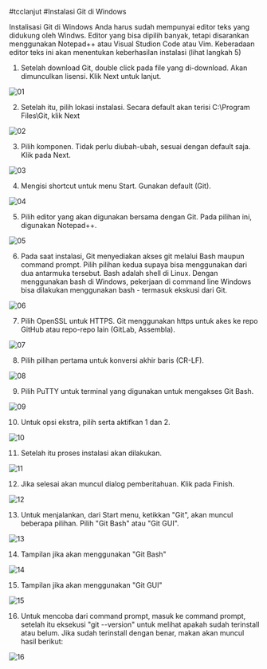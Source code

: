 #tcclanjut
#Instalasi Git di Windows

Instalisasi Git di Windows
Anda harus sudah mempunyai editor teks yang didukung oleh Windws. Editor yang bisa dipilih banyak, tetapi disarankan menggunakan Notepad++ atau Visual Studion Code atau Vim. Keberadaan editor teks ini akan menentukan keberhasilan instalasi (lihat langkah 5)

1.	Setelah download Git, double click pada file yang di-download. Akan dimunculkan lisensi. Klik Next untuk lanjut.

 ![01](image/Screenshot_1.png)
 
2.	Setelah itu, pilih lokasi instalasi. Secara default akan terisi C:\Program Files\Git, klik Next
 
 ![02](image/Screenshot_2.png)
 
3.	Pilih komponen. Tidak perlu diubah-ubah, sesuai dengan default saja. Klik pada Next.
 
 ![03](image/Screenshot_3.png)
 
4.	Mengisi shortcut untuk menu Start. Gunakan default (Git).
 
 ![04](image/Screenshot_4.png)
 
5.	Pilih editor yang akan digunakan bersama dengan Git. Pada pilihan ini, digunakan Notepad++.
 
 ![05](image/Screenshot_5.png)
 
6.	Pada saat instalasi, Git menyediakan akses git melalui Bash maupun command prompt. Pilih pilihan kedua supaya bisa menggunakan dari dua antarmuka tersebut. Bash adalah shell di Linux. Dengan menggunakan bash di Windows, pekerjaan di command line Windows bisa dilakukan menggunakan bash - termasuk ekskusi dari Git.
 
 ![06](image/Screenshot_6.png)
 
7.	Pilih OpenSSL untuk HTTPS. Git menggunakan https untuk akes ke repo GitHub atau repo-repo lain (GitLab, Assembla).
 
 ![07](image/Screenshot_7.png)
 
8.	Pilih pilihan pertama untuk konversi akhir baris (CR-LF).
 
 ![08](image/Screenshot_8.png)
 
9.	Pilih PuTTY untuk terminal yang digunakan untuk mengakses Git Bash.
 
 ![09](image/Screenshot_9.png)
 
10.	Untuk opsi ekstra, pilih serta aktifkan 1 dan 2.
 
 ![10](image/Screenshot_10.png)
 
11.	Setelah itu proses instalasi akan dilakukan.
 
 ![11](image/Screenshot_11.png)
 
12.	Jika selesai akan muncul dialog pemberitahuan. Klik pada Finish.
 
 ![12](image/Screenshot_12.png)
 
13.	Untuk menjalankan, dari Start menu, ketikkan "Git", akan muncul beberapa pilihan. Pilih "Git Bash" atau "Git GUI".
 
 ![13](image/Screenshot_13.png)
 
14.	Tampilan jika akan menggunakan "Git Bash"
 
 ![14](image/Screenshot_14.png)
 
15.	Tampilan jika akan menggunakan "Git GUI"
 
 ![15](image/Screenshot_15.png)
 
16.	Untuk mencoba dari command prompt, masuk ke command prompt, setelah itu eksekusi "git --version" untuk melihat apakah sudah terinstall atau belum. Jika sudah terinstall dengan benar, makan akan muncul hasil berikut:
 
![16](image/Screenshot_16.png)
